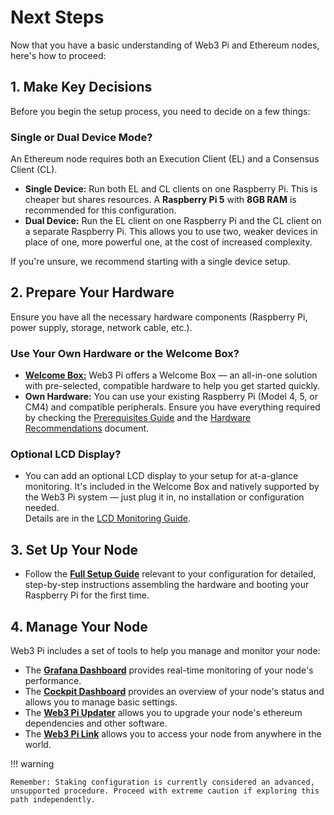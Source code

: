 # Next Steps

Now that you have a basic understanding of Web3 Pi and Ethereum nodes, here's how to proceed:

## 1. Make Key Decisions

Before you begin the setup process, you need to decide on a few things:

### Single or Dual Device Mode?

An Ethereum node requires both an Execution Client (EL) and a Consensus Client (CL).

- **Single Device:** Run both EL and CL clients on one Raspberry Pi. This is cheaper but shares resources. A **Raspberry Pi 5** with **8GB RAM** is recommended for this configuration.
- **Dual Device:** Run the EL client on one Raspberry Pi and the CL client on a separate Raspberry Pi. This allows you to use two, weaker devices in place of one, more powerful one, at the cost of increased complexity.

If you're unsure, we recommend starting with a single device setup.

## 2. Prepare Your Hardware

Ensure you have all the necessary hardware components (Raspberry Pi, power supply, storage, network cable, etc.).

### Use Your Own Hardware or the Welcome Box?

- [**Welcome Box:**](../welcome-box/index.md) Web3 Pi offers a Welcome Box — an all-in-one solution with pre-selected, compatible hardware to help you get started quickly.
- **Own Hardware:** You can use your existing Raspberry Pi (Model 4, 5, or CM4) and compatible peripherals. Ensure you have everything required by checking the [Prerequisites Guide](../setup/prerequisites.md) and the [Hardware Recommendations](./single-mode/hardware-recommendations.md) document.

### Optional LCD Display?

- You can add an optional LCD display to your setup for at-a-glance monitoring. It's included in the Welcome Box and natively supported by the Web3 Pi system — just plug it in, no installation or configuration needed.  
Details are in the [LCD Monitoring Guide](../monitoring/lcd.md).

## 3. Set Up Your Node

- Follow the **[Full Setup Guide](../setup/supported-configurations.md)** relevant to your configuration for detailed, step-by-step instructions assembling the hardware and booting your Raspberry Pi for the first time.

## 4. Manage Your Node

Web3 Pi includes a set of tools to help you manage and monitor your node:

- The **[Grafana Dashboard](../monitoring/grafana.md)** provides real-time monitoring of your node's performance.
- The **[Cockpit Dashboard](../management/cockpit/dashboard.md)** provides an overview of your node's status and allows you to manage basic settings.
- The **[Web3 Pi Updater](../management/cockpit/web3-pi-updater.md)** allows you to upgrade your node's ethereum dependencies and other software.
- The **[Web3 Pi Link](../management/cockpit/web3-pi-link.md)** allows you to access your node from anywhere in the world.

!!! warning

    Remember: Staking configuration is currently considered an advanced, unsupported procedure. Proceed with extreme caution if exploring this path independently.
